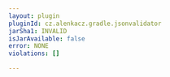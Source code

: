 ```yaml
---
layout: plugin
pluginId: cz.alenkacz.gradle.jsonvalidator
jarSha1: INVALID
isJarAvailable: false
error: NONE
violations: []

---
```

